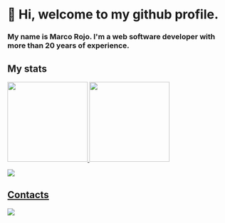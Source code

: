 # 👋 Hi, welcome to my github profile.
### My name is Marco Rojo. I'm a web software developer with more than 20 years of experience.

## My stats
<div>
<a href="https://github.com/mrmarcondes">
<img height="180em" src="https://github-readme-stats.vercel.app/api/top-langs/?username=mrmarcondes&layout=compact&langs_count=7&theme=vue&hide=objective-c"/>
<img height="180em" src="https://github-readme-stats.vercel.app/api?username=mrmarcondes&show_icons=true&theme=vue&include_all_commits=true&count_private=true&custom_title=Stats"/>
</div>
  
![](https://github-profile-summary-cards.vercel.app/api/cards/profile-details?username=mrmarcondes&theme=vue)

## Contacts
  <div>
<a href="https://www.linkedin.com/in/marcorojo/" target="_blank"><img src="https://img.shields.io/badge/-LinkedIn-%230077B5?style=for-the-badge&logo=linkedin&logoColor=white" target="_blank"></a>   
</div>
